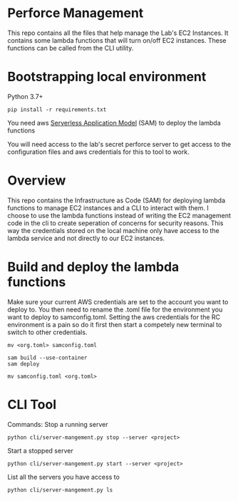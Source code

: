 # Perforce Management

This repo contains all the files that help manage the Lab's EC2 Instances. It contains some lambda functions that will turn on/off EC2 instances. These functions can be called from the CLI utility.  

# Bootstrapping local environment
Python 3.7+
```
pip install -r requirements.txt
```
You need aws [Serverless Application Model](https://docs.aws.amazon.com/serverless-application-model/latest/developerguide/serverless-sam-cli-install.html) (SAM) to deploy the lambda functions 

You will need access to the lab's secret perforce server to get access to the configuration files and aws credentials for this to tool to work.

# Overview
This repo contains the Infrastructure as Code (SAM) for deploying lambda functions to manage EC2 instances and a CLI to interact with them. I choose to use the lambda functions instead of writing the EC2 management code in the cli to create seperation of concerns for security reasons. This way the credentials stored on the local machine only have access to the lambda service and not directly to our EC2 instances. 


# Build and deploy the lambda functions
Make sure your current AWS credentials are set to the account you want to deploy to. You then need to rename the .toml file for the environment you want to deploy to samconfig.toml. Setting the aws credentials for the RC environment is a pain so do it first then start a competely new terminal to switch to other credentials.
```
mv <org.toml> samconfig.toml

sam build --use-container
sam deploy

mv samconfig.toml <org.toml>
```

# CLI Tool
Commands:
Stop a running server
```
python cli/server-mangement.py stop --server <project>
```
Start a stopped server 
```
python cli/server-mangement.py start --server <project>
```
List all the servers you have access to
```
python cli/server-mangement.py ls 
```